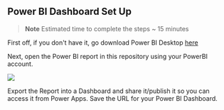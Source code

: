 ## Power BI Dashboard Set Up

> **Note**
> Estimated time to complete the steps ~ 15 minutes

First off, if you don't have it, go download Power BI Desktop [here](https://www.microsoft.com/en-us/download/details.aspx?id=58494)

Next, open the Power BI report in this repository using your PowerBI account. 

![](/../assets/ShareReport.pnb)




Export the Report into a Dashboard and share it/publish it so you can access it from Power Apps. Save the URL for your Power BI Dashboard.


